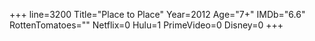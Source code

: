 +++
line=3200
Title="Place to Place"
Year=2012
Age="7+"
IMDb="6.6"
RottenTomatoes=""
Netflix=0
Hulu=1
PrimeVideo=0
Disney=0
+++

